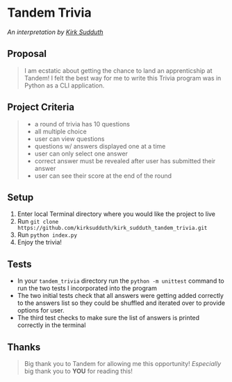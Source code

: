# Tandem Trivia

_An interpretation by [Kirk Sudduth](https://github.com/kirksudduth "This was fun! Thanks for the opportunity!")_

## Proposal

> I am ecstatic about getting the chance to land an apprenticship at Tandem! I felt the best way for me to write this Trivia program was in Python as a CLI application.

## Project Criteria

> - a round of trivia has 10 questions
> - all multiple choice
> - user can view questions
> - questions w/ answers displayed one at a time
> - user can only select one answer
> - correct answer must be revealed after user has submitted their answer
> - user can see their score at the end of the round

## Setup

1.  Enter local Terminal directory where you would like the project to live
1.  Run `git clone https://github.com/kirksudduth/kirk_sudduth_tandem_trivia.git`
1.  Run `python index.py`
1.  Enjoy the trivia!

## Tests

- In your `tandem_trivia` directory run the `python -m unittest` command to run the two tests I incorporated into the program
- The two initial tests check that all answers were getting added correctly to the answers list so they could be shuffled and iterated over to provide options for user.
- The third test checks to make sure the list of answers is printed correctly in the terminal

## Thanks

> Big thank you to Tandem for allowing me this opportunity! _Especially_ big thank you to **YOU** for reading this!
